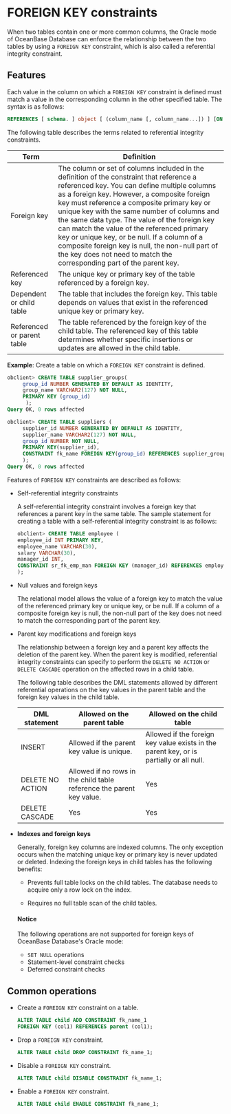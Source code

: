 # FOREIGN KEY constraints

When two tables contain one or more common columns, the Oracle mode of OceanBase Database can enforce the relationship between the two tables by using a `FOREIGN KEY` constraint, which is also called a referential integrity constraint.

## Features

Each value in the column on which a `FOREIGN KEY` constraint is defined must match a value in the corresponding column in the other specified table. The syntax is as follows:

```sql
REFERENCES [ schema. ] object [ (column_name [, column_name...]) ] [ON DELETE { CASCADE | SET NULL } ]
```

The following table describes the terms related to referential integrity constraints.

| Term | Definition |
|-----------------------------|----------------------------------|
| Foreign key | The column or set of columns included in the definition of the constraint that reference a referenced key.  You can define multiple columns as a foreign key. However, a composite foreign key must reference a composite primary key or unique key with the same number of columns and the same data type.  The value of the foreign key can match the value of the referenced primary key or unique key, or be null. If a column of a composite foreign key is null, the non-null part of the key does not need to match the corresponding part of the parent key.  |
| Referenced key | The unique key or primary key of the table referenced by a foreign key.  |
| Dependent or child table | The table that includes the foreign key. This table depends on values that exist in the referenced unique key or primary key.  |
| Referenced or parent table | The table referenced by the foreign key of the child table. The referenced key of this table determines whether specific insertions or updates are allowed in the child table.  |


**Example**: Create a table on which a `FOREIGN KEY` constraint is defined.

```sql
obclient> CREATE TABLE supplier_groups(
     group_id NUMBER GENERATED BY DEFAULT AS IDENTITY,
     group_name VARCHAR2(127) NOT NULL,
     PRIMARY KEY (group_id)  
      );
Query OK, 0 rows affected

obclient> CREATE TABLE suppliers (
     supplier_id NUMBER GENERATED BY DEFAULT AS IDENTITY,
     supplier_name VARCHAR2(127) NOT NULL,
     group_id NUMBER NOT NULL,
     PRIMARY KEY(supplier_id),
     CONSTRAINT fk_name FOREIGN KEY(group_id) REFERENCES supplier_groups(group_id)
     );
Query OK, 0 rows affected
```

Features of `FOREIGN KEY` constraints are described as follows:

* Self-referential integrity constraints

   A self-referential integrity constraint involves a foreign key that references a parent key in the same table. The sample statement for creating a table with a self-referential integrity constraint is as follows:

   ```sql
   obclient> CREATE TABLE employee (
   employee_id INT PRIMARY KEY,
   employee_name VARCHAR(30),
   salary VARCHAR(30),
   manager_id INT,
   CONSTRAINT sr_fk_emp_man FOREIGN KEY (manager_id) REFERENCES employee(employee_id)
   );
   ```

* Null values and foreign keys

   The relational model allows the value of a foreign key to match the value of the referenced primary key or unique key, or be null. If a column of a composite foreign key is null, the non-null part of the key does not need to match the corresponding part of the parent key.

* Parent key modifications and foreign keys

   The relationship between a foreign key and a parent key affects the deletion of the parent key. When the parent key is modified, referential integrity constraints can specify to perform the `DELETE NO ACTION` or `DELETE CASCADE` operation on the affected rows in a child table.

   The following table describes the DML statements allowed by different referential operations on the key values in the parent table and the foreign key values in the child table.

   | DML statement | Allowed on the parent table | Allowed on the child table |
   |---------------|--------------|-------------|
   | INSERT | Allowed if the parent key value is unique. | Allowed if the foreign key value exists in the parent key, or is partially or all null.  |
   | DELETE NO ACTION | Allowed if no rows in the child table reference the parent key value. | Yes |
   | DELETE CASCADE | Yes | Yes |

* **Indexes and foreign keys**

   Generally, foreign key columns are indexed columns. The only exception occurs when the matching unique key or primary key is never updated or deleted. Indexing the foreign keys in child tables has the following benefits:
   * Prevents full table locks on the child tables. The database needs to acquire only a row lock on the index.

   * Requires no full table scan of the child tables. ​

  <main id="notice" type='notice'>
    <h4>Notice</h4>
    <p>The following operations are not supported for foreign keys of OceanBase Database's Oracle mode:</p>
    <ul>
    <li><code>SET NULL</code> operations </li>
    <li>Statement-level constraint checks </li>
    <li>Deferred constraint checks </li>
    </ul>
  </main>

## Common operations

* Create a `FOREIGN KEY` constraint on a table.

   ```sql
   ALTER TABLE child ADD CONSTRAINT fk_name_1
   FOREIGN KEY (col1) REFERENCES parent (col1);
   ```

* Drop a `FOREIGN KEY` constraint.

   ```sql
   ALTER TABLE child DROP CONSTRAINT fk_name_1;
   ```

* Disable a `FOREIGN KEY` constraint.

   ```sql
   ALTER TABLE child DISABLE CONSTRAINT fk_name_1;
   ```

* Enable a `FOREIGN KEY` constraint.

   ```sql
   ALTER TABLE child ENABLE CONSTRAINT fk_name_1;
   ```





